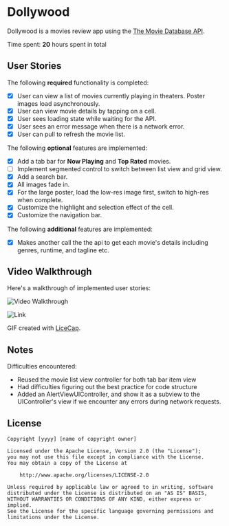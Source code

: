 # Dollywood

Dollywood is a movies review app using the [The Movie Database API](http://docs.themoviedb.apiary.io/#).

Time spent: **20** hours spent in total

## User Stories

The following **required** functionality is completed:

- [x] User can view a list of movies currently playing in theaters. Poster images load asynchronously.
- [x] User can view movie details by tapping on a cell.
- [x] User sees loading state while waiting for the API.
- [x] User sees an error message when there is a network error.
- [x] User can pull to refresh the movie list.

The following **optional** features are implemented:

- [x] Add a tab bar for **Now Playing** and **Top Rated** movies.
- [ ] Implement segmented control to switch between list view and grid view.
- [x] Add a search bar.
- [x] All images fade in.
- [x] For the large poster, load the low-res image first, switch to high-res when complete.
- [x] Customize the highlight and selection effect of the cell.
- [x] Customize the navigation bar.

The following **additional** features are implemented:

- [x] Makes another call the the api to get each movie's details including genres, runtime, and tagline etc.

## Video Walkthrough

Here's a walkthrough of implemented user stories:

![Video Walkthrough](https://user-images.githubusercontent.com/5446130/30525548-68807730-9bbd-11e7-839e-0a2921879b20.gif)

![Link](https://i.imgur.com/T17Dp22.gif)

GIF created with [LiceCap](http://www.cockos.com/licecap/).

## Notes
Difficulties encountered:
- Reused the movie list view controller for both tab bar item view
- Had difficulties figuring out the best practice for code structure
- Added an AlertViewUIController, and show it as a subview to the UIController's view if we encounter any errors during network requests.

## License

    Copyright [yyyy] [name of copyright owner]

    Licensed under the Apache License, Version 2.0 (the "License");
    you may not use this file except in compliance with the License.
    You may obtain a copy of the License at

        http://www.apache.org/licenses/LICENSE-2.0

    Unless required by applicable law or agreed to in writing, software
    distributed under the License is distributed on an "AS IS" BASIS,
    WITHOUT WARRANTIES OR CONDITIONS OF ANY KIND, either express or implied.
    See the License for the specific language governing permissions and
    limitations under the License.

